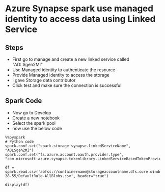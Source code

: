 # Azure Synapse spark use managed identity to access data using Linked Service

## Steps

- First go to manage and create a new linked service called "ADLSgen2MI"
- Use Managed identity to authenticate the resource
- Provide Managed identity to access the storage
- I gave Storage data contributor
- Click test and make sure the connection is successful

## Spark Code

- Now go to Develop
- Create a new notebook
- Select the spark pool
- now use the below code

```
%%pyspark
# Python code
spark.conf.set("spark.storage.synapse.linkedServiceName", "ADLSgen2MI")
spark.conf.set("fs.azure.account.oauth.provider.type", "com.microsoft.azure.synapse.tokenlibrary.LinkedServiceBasedTokenProvider")

df = spark.read.csv('abfss://containername@storageaccountname.dfs.core.windows.net/2021/06/17/20-28-55/DefaultRule-AllBlobs.csv', header="true")

display(df)
```